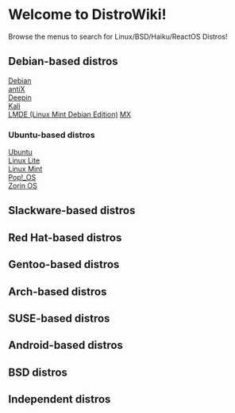 # Welcome to DistroWiki!

Browse the menus to search for Linux/BSD/Haiku/ReactOS Distros!

## Debian-based distros
[Debian](debian.md)<br>
[antiX](antix.md)<br>
[Deepin](deepin.md)<br>
[Kali](kali.md)<br>
[LMDE \(Linux Mint Debian Edition\)](lmde.md)
[MX](mx.md)

### Ubuntu-based distros
[Ubuntu](ubuntu.md)<br>
[Linux Lite](lite.md)<br>
[Linux Mint](mint.md)<br>
[Pop!\_OS](popos.md)<br>
[Zorin OS](zorin.md)<br>

## Slackware-based distros

## Red Hat-based distros

## Gentoo-based distros

## Arch-based distros

## SUSE-based distros

## Android-based distros

## BSD distros

## Independent distros
